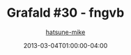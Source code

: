 ---
title: "Grafald #30 - fngvb"
type: "image"
date: 2013-03-04T01:00:00-04:00
draft: false
categories:
- comics
- collaborations
tags:
- grafald
image_path: "../img/2013/30.png"
alt_text: ""
is_subpage: true
author: "[hatsune-mike](https://cohost.org/hatsune-mike)"
---